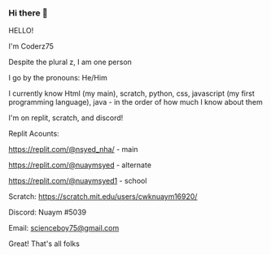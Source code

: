 ### Hi there 👋

HELLO!

I'm Coderz75

Despite the plural z, I am one person

I go by the pronouns: He/Him

I currently know Html (my main), scratch, python, css, javascript (my first programming language), java - in the order of how much I know about them

I'm on replit, scratch, and discord!

Replit Acounts:

   https://replit.com/@nsyed_nha/ - main
  
   https://replit.com/@nuaymsyed - alternate
  
   https://replit.com/@nuaymsyed1 - school
  
Scratch: https://scratch.mit.edu/users/cwknuaym16920/

Discord: Nuaym #5039

Email: scienceboy75@gmail.com

Great! That's all folks

